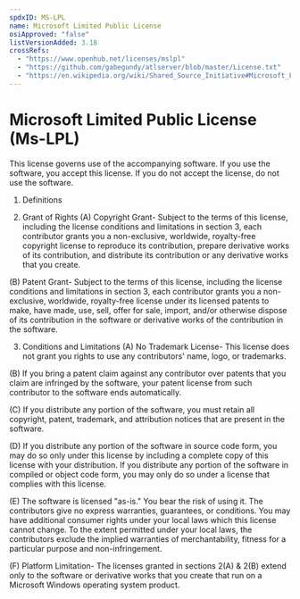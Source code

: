 ```yaml
---
spdxID: MS-LPL
name: Microsoft Limited Public License
osiApproved: "false"
listVersionAdded: 3.18
crossRefs: 
  - "https://www.openhub.net/licenses/mslpl"
  - "https://github.com/gabegundy/atlserver/blob/master/License.txt"
  - "https://en.wikipedia.org/wiki/Shared_Source_Initiative#Microsoft_Limited_Public_License_(Ms-LPL)"
---
```


# Microsoft Limited Public License (Ms-LPL)

This license governs use of the accompanying software. If you use the software, you accept this license. If you do not accept the license, do not use the software.

1. Definitions

2. Grant of Rights
  (A) Copyright Grant- Subject to the terms of this license, including the license conditions and limitations in section 3, each contributor grants you a non-exclusive, worldwide, royalty-free copyright license to reproduce its contribution, prepare derivative works of its contribution, and distribute its contribution or any derivative works that you create.

  (B) Patent Grant- Subject to the terms of this license, including the license conditions and limitations in section 3, each contributor grants you a non-exclusive, worldwide, royalty-free license under its licensed patents to make, have made, use, sell, offer for sale, import, and/or otherwise dispose of its contribution in the software or derivative works of the contribution in the software.

3. Conditions and Limitations
  (A) No Trademark License- This license does not grant you rights to use any contributors' name, logo, or trademarks.

  (B) If you bring a patent claim against any contributor over patents that you claim are infringed by the software, your patent license from such contributor to the software ends automatically.

  (C) If you distribute any portion of the software, you must retain all copyright, patent, trademark, and attribution notices that are present in the software.

  (D) If you distribute any portion of the software in source code form, you may do so only under this license by including a complete copy of this license with your distribution. If you distribute any portion of the software in compiled or object code form, you may only do so under a license that complies with this license.

  (E) The software is licensed "as-is." You bear the risk of using it. The contributors give no express warranties, guarantees, or conditions. You may have additional consumer rights under your local laws which this license cannot change. To the extent permitted under your local laws, the contributors exclude the implied warranties of merchantability, fitness for a particular purpose and non-infringement.

  (F) Platform Limitation- The licenses granted in sections 2(A) & 2(B) extend only to the software or derivative works that you create that run on a Microsoft Windows operating system product.
